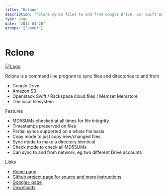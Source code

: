 ```yaml
---
title: "Rclone"
description: "rclone syncs files to and from Google Drive, S3, Swift and Cloudfiles."
type: page
date: "2014-04-26"
groups: ["about"]
---
```


Rclone
======

[![Logo](/img/rclone-120x120.png)](http://rclone.org/)

Rclone is a command line program to sync files and directories to and from

  * Google Drive
  * Amazon S3
  * Openstack Swift / Rackspace cloud files / Memset Memstore
  * The local filesystem

Features

  * MD5SUMs checked at all times for file integrity
  * Timestamps preserved on files
  * Partial syncs supported on a whole file basis
  * Copy mode to just copy new/changed files
  * Sync mode to make a directory identical
  * Check mode to check all MD5SUMs
  * Can sync to and from network, eg two different Drive accounts

Links

  * [Home page](http://rclone.org/)
  * [Github project page for source and more instructions](http://github.com/ncw/rclone)
  * <a href="https://google.com/+RcloneOrg" rel="publisher">Google+ page</a></li>
  * [Downloads](/downloads/)
